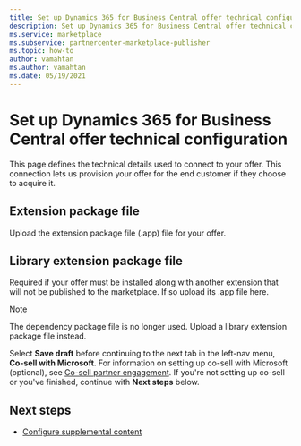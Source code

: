 ```yaml
---
title: Set up Dynamics 365 for Business Central offer technical configuration on Microsoft AppSource (Azure Marketplace)
description: Set up Dynamics 365 for Business Central offer technical configuration on Microsoft AppSource (Azure Marketplace).
ms.service: marketplace 
ms.subservice: partnercenter-marketplace-publisher
ms.topic: how-to
author: vamahtan
ms.author: vamahtan
ms.date: 05/19/2021
---
```


# Set up Dynamics 365 for Business Central offer technical configuration

This page defines the technical details used to connect to your offer. This connection lets us provision your offer for the end customer if they choose to acquire it.

## Extension package file

Upload the extension package file (.app) file for your offer.

## Library extension package file

Required if your offer must be installed along with another extension that will not be published to the marketplace. If so upload its .app file here.

>[!NOTE]
>The dependency package file is no longer used. Upload a library extension package file instead.

Select **Save draft** before continuing to the next tab in the left-nav menu, **Co-sell with Microsoft**. For information on setting up co-sell with Microsoft (optional), see [Co-sell partner engagement](./co-sell-overview.md). If you're not setting up co-sell or you've finished, continue with **Next steps** below.

## Next steps

- [Configure supplemental content](dynamics-365-business-central-supplemental-content.md)